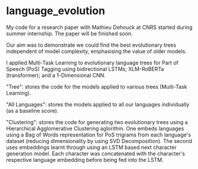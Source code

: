 # language_evolution

My code for a research paper with Mathieu Dehouck at CNRS started during summer internship. The paper will be finished soon.

Our aim was to demonstrate we could find the best evolutionary trees independent of model complexity, emphasising the value of older models.

I applied Multi-Task Learning to evolutionary language trees for Part of Speech (PoS) Tagging using bidirectional LSTMs; XLM-RoBERTa (transformer); and a 1-Dimensional CNN.

"Tree": stores the code for the models applied to various trees (Multi-Task Learning).

"All Languages": stores the models applied to all our languages individually (as a baseline score).

"Clustering": stores the code for generating two evolutionary trees using a Hierarchical Agglomerative Clustering aglorithm. One embeds languages using a Bag of Words representation for PoS trigrams from each language's dataset (reducing dimensionality by using SVD Decomposition). The second uses embeddings learnt through using an LSTM based next character generation model. Each character was concatenated with the character's respective language embedding before being fed into the LSTM. 

